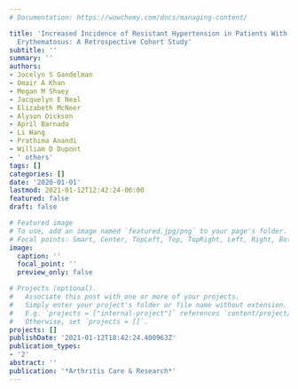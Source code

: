 ```yaml
---
# Documentation: https://wowchemy.com/docs/managing-content/

title: 'Increased Incidence of Resistant Hypertension in Patients With Systemic Lupus
  Erythematosus: A Retrospective Cohort Study'
subtitle: ''
summary: ''
authors:
- Jocelyn S Gandelman
- Omair A Khan
- Megan M Shuey
- Jacquelyn E Neal
- Elizabeth McNeer
- Alyson Dickson
- April Barnado
- Li Wang
- Prathima Anandi
- William D Dupont
- ' others'
tags: []
categories: []
date: '2020-01-01'
lastmod: 2021-01-12T12:42:24-06:00
featured: false
draft: false

# Featured image
# To use, add an image named `featured.jpg/png` to your page's folder.
# Focal points: Smart, Center, TopLeft, Top, TopRight, Left, Right, BottomLeft, Bottom, BottomRight.
image:
  caption: ''
  focal_point: ''
  preview_only: false

# Projects (optional).
#   Associate this post with one or more of your projects.
#   Simply enter your project's folder or file name without extension.
#   E.g. `projects = ["internal-project"]` references `content/project/deep-learning/index.md`.
#   Otherwise, set `projects = []`.
projects: []
publishDate: '2021-01-12T18:42:24.400963Z'
publication_types:
- '2'
abstract: ''
publication: '*Arthritis Care & Research*'
---
```

